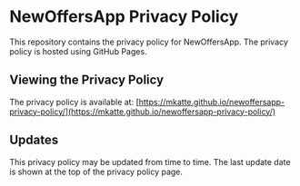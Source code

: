 # NewOffersApp Privacy Policy

This repository contains the privacy policy for NewOffersApp. The privacy policy is hosted using GitHub Pages.

## Viewing the Privacy Policy

The privacy policy is available at: [https://mkatte.github.io/newoffersapp-privacy-policy/](https://mkatte.github.io/newoffersapp-privacy-policy/)

## Updates

This privacy policy may be updated from time to time. The last update date is shown at the top of the privacy policy page.
